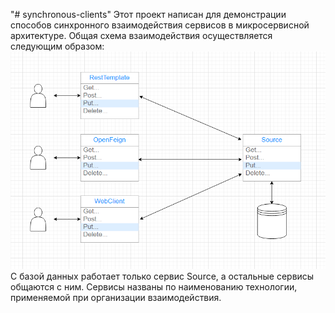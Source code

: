 "# synchronous-clients" 
Этот проект написан для демонстрации способов синхронного взаимодействия сервисов в микросервисной архитектуре.
Общая схема взаимодействия осуществляется следующим образом: 
![Image of Services](images/01.png)
С базой данных работает только сервис Source, а остальные сервисы общаются с ним. 
Сервисы названы по наименованию технологии, применяемой при организации взаимодействия.

